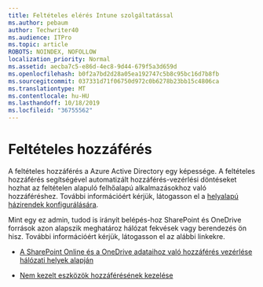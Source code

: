 ```yaml
---
title: Feltételes elérés Intune szolgáltatással
ms.author: pebaum
author: Techwriter40
ms.audience: ITPro
ms.topic: article
ROBOTS: NOINDEX, NOFOLLOW
localization_priority: Normal
ms.assetid: aecba7c5-e86d-4ec8-9d44-679f5a3d659d
ms.openlocfilehash: b0f2a7bd2d28a05ea192747c5b8c95bc16d7b8fb
ms.sourcegitcommit: 037331d71f06750d972c0b6278b23bb15c4806ca
ms.translationtype: MT
ms.contentlocale: hu-HU
ms.lasthandoff: 10/18/2019
ms.locfileid: "36755562"
---
```

# <a name="conditional-access"></a>Feltételes hozzáférés

A feltételes hozzáférés a Azure Active Directory egy képessége. A feltételes hozzáférés segítségével automatizált hozzáférés-vezérlési döntéseket hozhat az feltételen alapuló felhőalapú alkalmazásokhoz való hozzáféréshez. További információért kérjük, látogasson el a [helyalapú házirendek konfigurálására](https://docs.microsoft.com/azure/active-directory/conditional-access/overview).

Mint egy ez admin, tudod is irányít belépés-hoz SharePoint és OneDrive források azon alapszik meghatároz hálózat fekvések vagy berendezés ön hisz. További információért kérjük, látogasson el az alábbi linkekre.

- [A SharePoint Online és a OneDrive adataihoz való hozzáférés vezérlése hálózati helyek alapján](https://docs.microsoft.com/sharepoint/control-access-based-on-network-location)

- [Nem kezelt eszközök hozzáférésének kezelése](https://docs.microsoft.com/sharepoint/control-access-from-unmanaged-devices)

